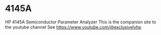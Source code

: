 # 4145A
HP 4145A Semiconductor Parameter Analyzer
This is the companion site to the youtube channel See https://www.youtube.com/@exclusivelyhp
